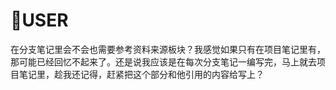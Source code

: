 # 🧘USER
在分支笔记里会不会也需要参考资料来源板块？我感觉如果只有在项目笔记里有，那可能已经回忆不起来了。还是说我应该是在每次分支笔记一编写完，马上就去项目笔记里，趁我还记得，赶紧把这个部分和他引用的内容给写上？

